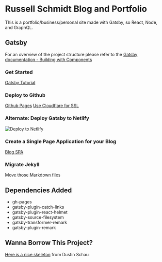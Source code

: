 # Russell Schmidt Blog and Portfolio
This is a portfolio/business/personal site made with Gatsby, so React, Node, and GraphQL.

## Gatsby
For an overview of the project structure please refer to the [Gatsby documentation - Building with Components](https://www.gatsbyjs.org/docs/building-with-components/)

### Get Started
[Gatsby Tutorial](https://www.gatsbyjs.org/tutorial/part-one/)

### Deploy to Github
[Github Pages](https://www.gatsbyjs.org/docs/deploy-gatsby/)
[Use Cloudflare for SSL](https://hackernoon.com/set-up-ssl-on-github-pages-with-custom-domains-for-free-a576bdf51bc)

### Alternate: Deploy Gatsby to Netlify
[![Deploy to Netlify](https://www.netlify.com/img/deploy/button.svg)](https://app.netlify.com/start/deploy?repository=https://github.com/gatsbyjs/gatsby-starter-default)

### Create a Single Page Application for your Blog
[Blog SPA](https://www.gatsbyjs.org/blog/2017-07-19-creating-a-blog-with-gatsby/)

### Migrate Jekyll
[Move those Markdown files](https://github.com/gatsbyjs/gatsby/blob/master/docs/blog/2017-11-08-migrate-from-jekyll-to-gatsby/index.md)

## Dependencies Added

* gh-pages
* gatsby-plugin-catch-links
* gatsby-plugin-react-helmet
* gatsby-source-filesystem
* gatsby-transformer-remark
* gatsby-plugin-remark


## Wanna Borrow This Project?
[Here is a nice skeleton](https://github.com/dschau/gatsby-blog-starter-kit) from Dustin Schau
